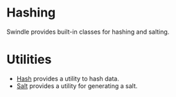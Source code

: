 # Hashing
Swindle provides built-in classes for hashing and salting.

# Utilities
- [Hash](hash/README.md) provides a utility to hash data.
- [Salt](salt/README.md) provides a utility for generating a salt.